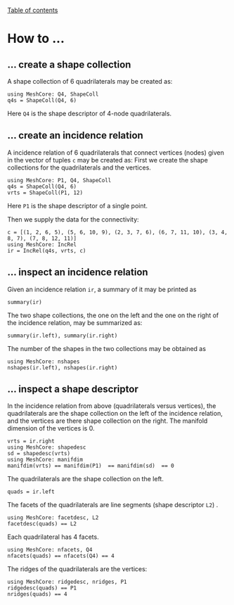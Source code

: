 [Table of contents](https://petrkryslucsd.github.io/MeshCore.jl/latest/index.html)

# How to ...

## ... create a shape collection

A shape collection of 6 quadrilaterals may be created as:
```
using MeshCore: Q4, ShapeColl
q4s = ShapeColl(Q4, 6)
```

Here `Q4` is the shape descriptor of 4-node quadrilaterals.


## ... create an incidence relation

A incidence relation of 6 quadrilaterals that connect vertices (nodes) given in the vector of tuples `c` may be created as: First we create the shape collections for the quadrilaterals and the vertices. 
```
using MeshCore: P1, Q4, ShapeColl
q4s = ShapeColl(Q4, 6)
vrts = ShapeColl(P1, 12)
```
Here `P1` is the shape descriptor of a single point.

Then we supply the data for the connectivity:
```
c = [(1, 2, 6, 5), (5, 6, 10, 9), (2, 3, 7, 6), (6, 7, 11, 10), (3, 4, 8, 7), (7, 8, 12, 11)]
using MeshCore: IncRel
ir = IncRel(q4s, vrts, c)
```

## ... inspect an incidence relation

Given an incidence relation `ir`, a summary of it may be printed as 
```
summary(ir) 
```
The two shape collections, the one on the left and the one on the right of the incidence relation, may be summarized as:
```
summary(ir.left), summary(ir.right)  
```

The number of the shapes in the two collections may be obtained as
```
using MeshCore: nshapes
nshapes(ir.left), nshapes(ir.right)  
```

## ... inspect a shape descriptor

In the incidence relation from above (quadrilaterals versus vertices), the quadrilaterals are the shape collection on the left of the incidence relation, and the vertices are there shape collection on the right. The manifold dimension of the vertices is 0.
```
vrts = ir.right
using MeshCore: shapedesc
sd = shapedesc(vrts)
using MeshCore: manifdim
manifdim(vrts) == manifdim(P1)  == manifdim(sd)  == 0
```
The quadrilaterals are the shape collection on the left.
```
quads = ir.left
```
The facets of the quadrilaterals are line segments (shape descriptor `L2`) .

```
using MeshCore: facetdesc, L2
facetdesc(quads) == L2
```
Each quadrilateral has 4 facets.
```
using MeshCore: nfacets, Q4
nfacets(quads) == nfacets(Q4) == 4
```
The ridges of the quadrilaterals are the vertices:
```
using MeshCore: ridgedesc, nridges, P1
ridgedesc(quads) == P1
nridges(quads) == 4
```